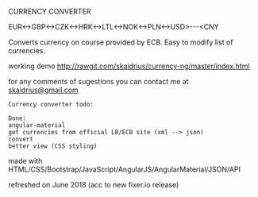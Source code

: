 CURRENCY CONVERTER 

EUR<->GBP<->CZK<->HRK<->LTL<->NOK<->PLN<->USD>-<TRY>-<BYN >-<CNY

Converts currency on course provided by ECB. 
Easy to modify list of currencies. 

working demo http://rawgit.com/skaidrius/currency-ng/master/index.html

for any comments of sugestions you can contact me at skaidrius@gmail.com 

    Currency converter todo:
    
    Done:
    angular-material
    get currencies from official LB/ECB site (xml --> json)
    convert 
    better view (CSS styling)
    
    
made with HTML/CSS/Bootstrap/JavaScript/AngularJS/AngularMaterial/JSON/API

refreshed on June 2018 (acc to new fixer.io release)
